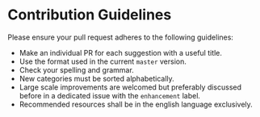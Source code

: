# Contribution Guidelines

Please ensure your pull request adheres to the following guidelines:

- Make an individual PR for each suggestion with a useful title.
- Use the format used in the current `master` version.
- Check your spelling and grammar.
- New categories must be sorted alphabetically.
- Large scale improvements are welcomed but preferably discussed before in a dedicated issue with the `enhancement` label.
- Recommended resources shall be in the english language exclusively.

